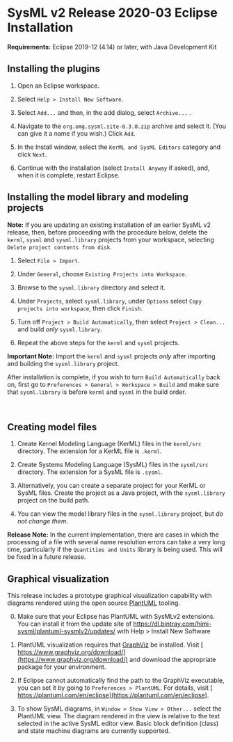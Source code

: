 # SysML v2 Release 2020-03 Eclipse Installation

**Requirements:** Eclipse 2019-12 (4.14) or later, with Java Development Kit

## Installing the plugins

1. Open an Eclipse workspace.

2. Select `Help > Install New Software`.

3. Select `Add...` and then, in the add dialog, select `Archive...` .

4. Navigate to the `org.omg.sysml.site-0.3.0.zip` archive and select it. (You can give it a name if you wish.) Click `Add`.

5. In the Install window, select the `KerML and SysML Editors` category and click `Next`.

6. Continue with the installation (select `Install Anyway` if asked), and, when it is complete, restart Eclipse.

## Installing the model library and modeling projects

**Note:** If you are updating an existing installation of an earlier SysML v2 release, then, before proceeding with the procedure
below, delete the `kerml`, `sysml` and `sysml.library` projects from your workspace, selecting `Delete project contents from disk`.

1. Select `File > Import`.

2. Under `General`, choose `Existing Projects into Workspace`.

3. Browse to the `sysml.library` directory and select it.

4. Under `Projects`, select `sysml.library`, under `Options` select `Copy projects into workspace`, then click `Finish`.

5. Turn off `Project > Build Automatically`, then select `Project > Clean...` and build *only* `sysml.library`.

6. Repeat the above steps for the `kerml` and `sysml` projects.

**Important Note:** Import the `kerml` and `sysml` projects *only* after importing and building the `sysml.library` project.

After installation is complete, if you wish to turn `Build Automatically` back on, first go to `Preferences > General > Workspace > Build`
and make sure that `sysml.library` is before `kerml` and `sysml` in the build order.

<br>

## Creating model files

1. Create Kernel Modeling Language (KerML) files in the `kerml/src` directory. The extension for a KerML file is `.kerml`.

2. Create Systems Modeling Language (SysML) files in the `sysml/src` directory. The extension for a SysML file is `.sysml`.

3. Alternatively, you can create a separate project for your KerML or SysML files. Create the project as a Java project, with
the `sysml.library` project on the build path.

4. You can view the model library files in the `sysml.library` project, but *do not change them*.
   
**Release Note:** In the current implementation, there are cases in which the processing of a file with several name resolution errors can take a very long time, 
particularly if the `Quantities and Units` library is being used. This will be fixed in a future release.

## Graphical visualization

This release includes a prototype graphical visualization capability with diagrams rendered using the open source [PlantUML](https://plantuml.com) tooling.

0. Make sure that your Eclipse has PlantUML with SysMLv2 extensions.  You can install it from the update site of https://dl.bintray.com/himi-sysml/plantuml-sysmlv2/updates/ with Help > Install New Software

1. PlantUML visualization requires that [GraphViz](https://www.graphviz.org) be installed. Visit [ https://www.graphviz.org/download/](https://www.graphviz.org/download/) 
and download the appropriate package for your environment.

2. If Eclipse cannot automatically find the path to the GraphViz executable, you can set it by going to `Preferences > PlantUML`. 
For details, visit [ https://plantuml.com/en/eclipse](https://plantuml.com/en/eclipse).

3. To show SysML diagrams, in `Window > Show View > Other...` select the PlantUML view. The diagram rendered in the view is relative to the text selected 
in the active SysML editor view. Basic block definition (class) and state machine diagrams are currently supported.

